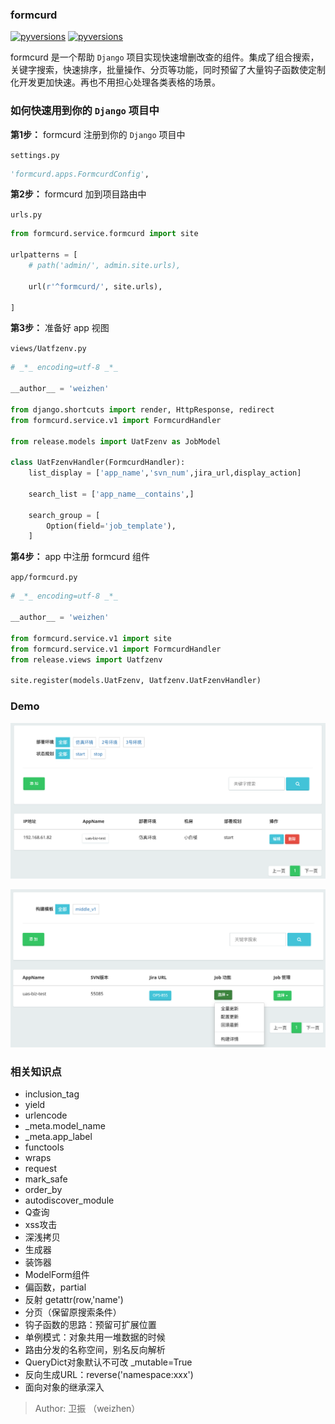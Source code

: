 ### formcurd

[![pyversions](https://img.shields.io/badge/python-3.5,3.6,3.7-blue.svg)]()
    [![pyversions](https://img.shields.io/badge/Django-2.0,2.1-green.svg)]()

formcurd 是一个帮助 `Django` 项目实现快速增删改查的组件。集成了组合搜索，关键字搜索，快速排序，批量操作、分页等功能，同时预留了大量钩子函数使定制化开发更加快速。再也不用担心处理各类表格的场景。

### 如何快速用到你的 `Django` 项目中

**第1步：** formcurd 注册到你的 `Django` 项目中

`settings.py`

```python
'formcurd.apps.FormcurdConfig',
```

**第2步：** formcurd 加到项目路由中

`urls.py`

```python
from formcurd.service.formcurd import site

urlpatterns = [
    # path('admin/', admin.site.urls),

    url(r'^formcurd/', site.urls),

]

```

**第3步：** 准备好 app 视图

`views/Uatfzenv.py`

```python
# _*_ encoding=utf-8 _*_

__author__ = 'weizhen'

from django.shortcuts import render, HttpResponse, redirect
from formcurd.service.v1 import FormcurdHandler

from release.models import UatFzenv as JobModel

class UatFzenvHandler(FormcurdHandler):
    list_display = ['app_name','svn_num',jira_url,display_action]
    
    search_list = ['app_name__contains',]

    search_group = [
        Option(field='job_template'),
    ]

```


**第4步：** app 中注册 formcurd 组件

`app/formcurd.py`

```python
# _*_ encoding=utf-8 _*_

__author__ = 'weizhen'

from formcurd.service.v1 import site
from formcurd.service.v1 import FormcurdHandler
from release.views import Uatfzenv

site.register(models.UatFzenv, Uatfzenv.UatFzenvHandler)
```

### Demo

![](https://github.com/gongwz/formcurd/blob/master/images/formcurd-host.png)

![](https://github.com/gongwz/formcurd/blob/master/images/formcurd-list.png)


### 相关知识点
- inclusion_tag
- yield
- urlencode
- _meta.model_name
- _meta.app_label
- functools
- wraps
- request
- mark_safe
- order_by
- autodiscover_module
- Q查询
- xss攻击
- 深浅拷贝 
- 生成器 
- 装饰器
- ModelForm组件
- 偏函数，partial
- 反射 getattr(row,'name')
- 分页（保留原搜索条件） 
- 钩子函数的思路：预留可扩展位置
- 单例模式：对象共用一堆数据的时候
- 路由分发的名称空间，别名反向解析
- QueryDict对象默认不可改 _mutable=True 
- 反向生成URL：reverse('namespace:xxx')
- 面向对象的继承深入


>Author: 卫振 （weizhen）  
